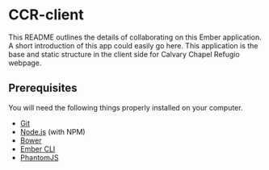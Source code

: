 # CCR-client

This README outlines the details of collaborating on this Ember application.
A short introduction of this app could easily go here.
This application is the base and static structure in the client side for Calvary Chapel Refugio webpage.


## Prerequisites

You will need the following things properly installed on your computer.

* [Git](http://git-scm.com/)
* [Node.js](http://nodejs.org/) (with NPM)
* [Bower](http://bower.io/)
* [Ember CLI](http://www.ember-cli.com/)
* [PhantomJS](http://phantomjs.org/)
